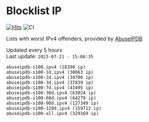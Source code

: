 # Blocklist IP

[![Hits](https://hits.seeyoufarm.com/api/count/incr/badge.svg?url=https%3A%2F%2Fgithub.com%2Fborestad%2Fblocklist-ip%2F&count_bg=%2379C83D&title_bg=%23555555&icon=&icon_color=%23E7E7E7&title=hits&edge_flat=false)](https://hits.seeyoufarm.com)  ![CI](https://img.shields.io/github/workflow/status/borestad/blocklist-ip/CI?style=flat-square)

Lists with worst IPv4 offenders, provided by [AbuseIPDB](https://www.abuseipdb.com/)

<!-- FOOTER-PLACEHOLDER -->
Updated every 5 hours<br>
Last update: `2023-07-21 - 15:06:35`
```
abuseipdb-s100.ipv4 (18390 ip)
abuseipdb-s100-1d.ipv4 (30063 ip)
abuseipdb-s100-2d.ipv4 (34706 ip)
abuseipdb-s100-3d.ipv4 (37839 ip)
abuseipdb-s100-7d.ipv4 (43495 ip)
abuseipdb-s100-30d.ipv4 (63024 ip)
abuseipdb-s100-60d.ipv4 (64279 ip)
abuseipdb-s100-90d.ipv4 (127349 ip)
abuseipdb-s100-120d.ipv4 (159712 ip)
abuseipdb-s100-all.ipv4 (329169 ip)
```
